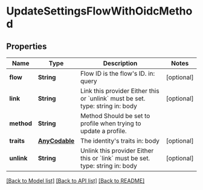 # UpdateSettingsFlowWithOidcMethod

## Properties
Name | Type | Description | Notes
------------ | ------------- | ------------- | -------------
**flow** | **String** | Flow ID is the flow&#39;s ID.  in: query | [optional] 
**link** | **String** | Link this provider  Either this or &#x60;unlink&#x60; must be set.  type: string in: body | [optional] 
**method** | **String** | Method  Should be set to profile when trying to update a profile. | 
**traits** | [**AnyCodable**](.md) | The identity&#39;s traits  in: body | [optional] 
**unlink** | **String** | Unlink this provider  Either this or &#x60;link&#x60; must be set.  type: string in: body | [optional] 

[[Back to Model list]](../README.md#documentation-for-models) [[Back to API list]](../README.md#documentation-for-api-endpoints) [[Back to README]](../README.md)


